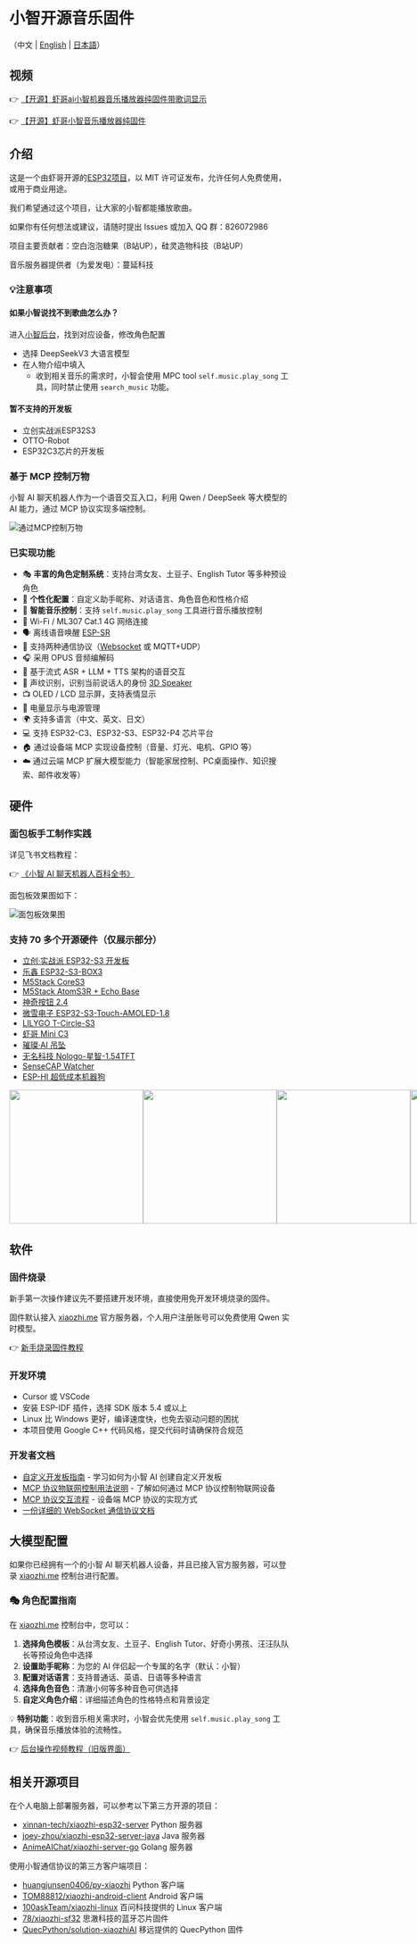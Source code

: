 # 小智开源音乐固件

（中文 | [English](README_en.md) | [日本語](README_ja.md)）

## 视频

👉 [【开源】虾哥ai小智机器音乐播放器纯固件带歌词显示](https://www.bilibili.com/video/BV19oM4zqEiz)

👉 [【开源】虾哥小智音乐播放器纯固件](https://www.bilibili.com/video/BV1RqMEzEEp1)

## 介绍

这是一个由虾哥开源的[ESP32项目](https://github.com/78/xiaozhi-esp32)，以 MIT 许可证发布，允许任何人免费使用，或用于商业用途。

我们希望通过这个项目，让大家的小智都能播放歌曲。

如果你有任何想法或建议，请随时提出 Issues 或加入 QQ 群：826072986

项目主要贡献者：空白泡泡糖果（B站UP），硅灵造物科技（B站UP）

音乐服务器提供者（为爱发电）：蔓延科技

### 💡注意事项

#### 如果小智说找不到歌曲怎么办？
进入[小智后台](https://xiaozhi.me/)，找到对应设备，修改角色配置
- 选择 DeepSeekV3 大语言模型
- 在人物介绍中填入
  - 收到相关音乐的需求时，小智会使用 MPC tool `self.music.play_song` 工具，同时禁止使用 `search_music` 功能。


#### 暂不支持的开发板
- 立创实战派ESP32S3
- OTTO-Robot
- ESP32C3芯片的开发板


### 基于 MCP 控制万物

小智 AI 聊天机器人作为一个语音交互入口，利用 Qwen / DeepSeek 等大模型的 AI 能力，通过 MCP 协议实现多端控制。

![通过MCP控制万物](docs/mcp-based-graph.jpg)

### 已实现功能

- 🎭 **丰富的角色定制系统**：支持台湾女友、土豆子、English Tutor 等多种预设角色
- 🎨 **个性化配置**：自定义助手昵称、对话语言、角色音色和性格介绍
- 🎵 **智能音乐控制**：支持 `self.music.play_song` 工具进行音乐播放控制
- 📡 Wi-Fi / ML307 Cat.1 4G 网络连接
- 🗣️ 离线语音唤醒 [ESP-SR](https://github.com/espressif/esp-sr)
- 🔗 支持两种通信协议（[Websocket](docs/websocket.md) 或 MQTT+UDP）
- 🎧 采用 OPUS 音频编解码
- 🤖 基于流式 ASR + LLM + TTS 架构的语音交互
- 👤 声纹识别，识别当前说话人的身份 [3D Speaker](https://github.com/modelscope/3D-Speaker)
- 📺 OLED / LCD 显示屏，支持表情显示
- 🔋 电量显示与电源管理
- 🌍 支持多语言（中文、英文、日文）
- 💻 支持 ESP32-C3、ESP32-S3、ESP32-P4 芯片平台
- 🏠 通过设备端 MCP 实现设备控制（音量、灯光、电机、GPIO 等）
- ☁️ 通过云端 MCP 扩展大模型能力（智能家居控制、PC桌面操作、知识搜索、邮件收发等）

## 硬件

### 面包板手工制作实践

详见飞书文档教程：

👉 [《小智 AI 聊天机器人百科全书》](https://ccnphfhqs21z.feishu.cn/wiki/F5krwD16viZoF0kKkvDcrZNYnhb?from=from_copylink)

面包板效果图如下：

![面包板效果图](docs/v1/wiring2.jpg)

### 支持 70 多个开源硬件（仅展示部分）

- <a href="https://oshwhub.com/li-chuang-kai-fa-ban/li-chuang-shi-zhan-pai-esp32-s3-kai-fa-ban" target="_blank" title="立创·实战派 ESP32-S3 开发板">立创·实战派 ESP32-S3 开发板</a>
- <a href="https://github.com/espressif/esp-box" target="_blank" title="乐鑫 ESP32-S3-BOX3">乐鑫 ESP32-S3-BOX3</a>
- <a href="https://docs.m5stack.com/zh_CN/core/CoreS3" target="_blank" title="M5Stack CoreS3">M5Stack CoreS3</a>
- <a href="https://docs.m5stack.com/en/atom/Atomic%20Echo%20Base" target="_blank" title="AtomS3R + Echo Base">M5Stack AtomS3R + Echo Base</a>
- <a href="https://gf.bilibili.com/item/detail/1108782064" target="_blank" title="神奇按钮 2.4">神奇按钮 2.4</a>
- <a href="https://www.waveshare.net/shop/ESP32-S3-Touch-AMOLED-1.8.htm" target="_blank" title="微雪电子 ESP32-S3-Touch-AMOLED-1.8">微雪电子 ESP32-S3-Touch-AMOLED-1.8</a>
- <a href="https://github.com/Xinyuan-LilyGO/T-Circle-S3" target="_blank" title="LILYGO T-Circle-S3">LILYGO T-Circle-S3</a>
- <a href="https://oshwhub.com/tenclass01/xmini_c3" target="_blank" title="虾哥 Mini C3">虾哥 Mini C3</a>
- <a href="https://oshwhub.com/movecall/cuican-ai-pendant-lights-up-y" target="_blank" title="Movecall CuiCan ESP32S3">璀璨·AI 吊坠</a>
- <a href="https://github.com/WMnologo/xingzhi-ai" target="_blank" title="无名科技Nologo-星智-1.54">无名科技 Nologo-星智-1.54TFT</a>
- <a href="https://www.seeedstudio.com/SenseCAP-Watcher-W1-A-p-5979.html" target="_blank" title="SenseCAP Watcher">SenseCAP Watcher</a>
- <a href="https://www.bilibili.com/video/BV1BHJtz6E2S/" target="_blank" title="ESP-HI 超低成本机器狗">ESP-HI 超低成本机器狗</a>

<div style="display: flex; justify-content: space-between;">
  <a href="docs/v1/lichuang-s3.jpg" target="_blank" title="立创·实战派 ESP32-S3 开发板">
    <img src="docs/v1/lichuang-s3.jpg" width="240" />
  </a>
  <a href="docs/v1/espbox3.jpg" target="_blank" title="乐鑫 ESP32-S3-BOX3">
    <img src="docs/v1/espbox3.jpg" width="240" />
  </a>
  <a href="docs/v1/m5cores3.jpg" target="_blank" title="M5Stack CoreS3">
    <img src="docs/v1/m5cores3.jpg" width="240" />
  </a>
  <a href="docs/v1/atoms3r.jpg" target="_blank" title="AtomS3R + Echo Base">
    <img src="docs/v1/atoms3r.jpg" width="240" />
  </a>
  <a href="docs/v1/magiclick.jpg" target="_blank" title="神奇按钮 2.4">
    <img src="docs/v1/magiclick.jpg" width="240" />
  </a>
  <a href="docs/v1/waveshare.jpg" target="_blank" title="微雪电子 ESP32-S3-Touch-AMOLED-1.8">
    <img src="docs/v1/waveshare.jpg" width="240" />
  </a>
  <a href="docs/v1/lilygo-t-circle-s3.jpg" target="_blank" title="LILYGO T-Circle-S3">
    <img src="docs/v1/lilygo-t-circle-s3.jpg" width="240" />
  </a>
  <a href="docs/v1/xmini-c3.jpg" target="_blank" title="虾哥 Mini C3">
    <img src="docs/v1/xmini-c3.jpg" width="240" />
  </a>
  <a href="docs/v1/movecall-cuican-esp32s3.jpg" target="_blank" title="CuiCan">
    <img src="docs/v1/movecall-cuican-esp32s3.jpg" width="240" />
  </a>
  <a href="docs/v1/wmnologo_xingzhi_1.54.jpg" target="_blank" title="无名科技Nologo-星智-1.54">
    <img src="docs/v1/wmnologo_xingzhi_1.54.jpg" width="240" />
  </a>
  <a href="docs/v1/sensecap_watcher.jpg" target="_blank" title="SenseCAP Watcher">
    <img src="docs/v1/sensecap_watcher.jpg" width="240" />
  </a>
  <a href="docs/v1/esp-hi.jpg" target="_blank" title="ESP-HI 超低成本机器狗">
    <img src="docs/v1/esp-hi.jpg" width="240" />
  </a>
</div>

## 软件

### 固件烧录

新手第一次操作建议先不要搭建开发环境，直接使用免开发环境烧录的固件。

固件默认接入 [xiaozhi.me](https://xiaozhi.me) 官方服务器，个人用户注册账号可以免费使用 Qwen 实时模型。

👉 [新手烧录固件教程](https://ccnphfhqs21z.feishu.cn/wiki/Zpz4wXBtdimBrLk25WdcXzxcnNS)

### 开发环境

- Cursor 或 VSCode
- 安装 ESP-IDF 插件，选择 SDK 版本 5.4 或以上
- Linux 比 Windows 更好，编译速度快，也免去驱动问题的困扰
- 本项目使用 Google C++ 代码风格，提交代码时请确保符合规范

### 开发者文档

- [自定义开发板指南](main/boards/README.md) - 学习如何为小智 AI 创建自定义开发板
- [MCP 协议物联网控制用法说明](docs/mcp-usage.md) - 了解如何通过 MCP 协议控制物联网设备
- [MCP 协议交互流程](docs/mcp-protocol.md) - 设备端 MCP 协议的实现方式
- [一份详细的 WebSocket 通信协议文档](docs/websocket.md)

## 大模型配置

如果你已经拥有一个的小智 AI 聊天机器人设备，并且已接入官方服务器，可以登录 [xiaozhi.me](https://xiaozhi.me) 控制台进行配置。

### 🎭 角色配置指南

在 [xiaozhi.me](https://xiaozhi.me) 控制台中，您可以：

1. **选择角色模板**：从台湾女友、土豆子、English Tutor、好奇小男孩、汪汪队队长等预设角色中选择
2. **设置助手昵称**：为您的 AI 伴侣起一个专属的名字（默认：小智）
3. **配置对话语言**：支持普通话、英语、日语等多种语言
4. **选择角色音色**：清澈小何等多种音色可供选择
5. **自定义角色介绍**：详细描述角色的性格特点和背景设定

💡 **特别功能**：收到音乐相关需求时，小智会优先使用 `self.music.play_song` 工具，确保音乐播放体验的流畅性。

👉 [后台操作视频教程（旧版界面）](https://www.bilibili.com/video/BV1jUCUY2EKM/)

## 相关开源项目

在个人电脑上部署服务器，可以参考以下第三方开源的项目：

- [xinnan-tech/xiaozhi-esp32-server](https://github.com/xinnan-tech/xiaozhi-esp32-server) Python 服务器
- [joey-zhou/xiaozhi-esp32-server-java](https://github.com/joey-zhou/xiaozhi-esp32-server-java) Java 服务器
- [AnimeAIChat/xiaozhi-server-go](https://github.com/AnimeAIChat/xiaozhi-server-go) Golang 服务器

使用小智通信协议的第三方客户端项目：

- [huangjunsen0406/py-xiaozhi](https://github.com/huangjunsen0406/py-xiaozhi) Python 客户端
- [TOM88812/xiaozhi-android-client](https://github.com/TOM88812/xiaozhi-android-client) Android 客户端
- [100askTeam/xiaozhi-linux](http://github.com/100askTeam/xiaozhi-linux) 百问科技提供的 Linux 客户端
- [78/xiaozhi-sf32](https://github.com/78/xiaozhi-sf32) 思澈科技的蓝牙芯片固件
- [QuecPython/solution-xiaozhiAI](https://github.com/QuecPython/solution-xiaozhiAI) 移远提供的 QuecPython 固件
